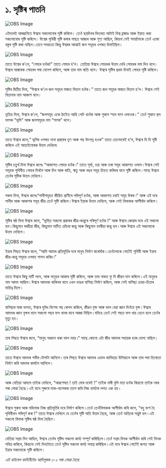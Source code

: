 # ১. সৃষ্টিৰ পাতনি

![OBS Image](https://cdn.door43.org/obs/jpg/360px/obs-en-01-01.jpg)

এইদৰেই আৰম্ভনিতে ঈশ্বৰে সকলোবোৰ সৃষ্টি কৰিলে। তেওঁ ছয়দিনৰ ভিতৰত আটাই বিশ্ব ব্ৰহ্মাণ্ড আৰু ইয়াত থকা সকলোবোৰ সৃষ্টি কৰিলে। ঈশ্বেৰ পৃথিৱী সৃষ্টি কৰাৰ পাছত আন্ধাৰ আৰু শূণ্য আছিল, কিয়না সেই সময়লৈকে তেওঁ একো বস্তুৰ সৃষ্টি কৰা নাছিল।তেনে সময়তো কিন্তু ঈশ্বৰৰ আত্মাই জল সমূহৰ ওপৰত উমাইছিল।

![OBS Image](https://cdn.door43.org/obs/jpg/360px/obs-en-01-02.jpg)

তাতে ঈশ্বেৰ ক’লে, “পোহৰ হওঁক!” তাতে পোহৰ হ’ল। তেতিয়া ঈশ্বৰে পোহৰক উত্তম দেখি পোহৰৰ নাম দিন থলে। ঈশ্বৰে আন্ধাৰক পোহৰৰ পৰা বেলেগ কৰিলে, আৰু তাৰ নাম ৰাতি থলে। ঈশ্বৰে সৃষ্টিৰ প্ৰথম দিনাই পোহৰ সৃষ্টি কৰিলে।

![OBS Image](https://cdn.door43.org/obs/jpg/360px/obs-en-01-03.jpg)

সৃষ্টিৰ দ্বিতীয় দিনা, “ঈশ্বৰে ক’লে জল সমূহৰ মাজত বিতান হওঁক।” তাতে জল সমূহৰ মাজত বিতান হ’ল। ঈশ্বৰে সেই বিতানাৰ নাম আকাশ থলে।

![OBS Image](https://cdn.door43.org/obs/jpg/360px/obs-en-01-04.jpg)

তৃতিয় দিনা, ঈশ্বৰে ক’লে, “জলসমূহ একে ঠাইেত আহি গোট খাওঁক আৰু শুকান স্হল ভাগ ওলাওক।” তেওঁ শুকান স্থল ভাগক “ভূমি” আৰু জলসমূহৰ নাম “সাগৰ” থলে।

![OBS Image](https://cdn.door43.org/obs/jpg/360px/obs-en-01-05.jpg)

তাতে ঈশ্বৰে কলে,“ ভূমিৰ ওপৰত নানা প্ৰকা্ৰৰ তৃণ আৰু গছ উৎপন্ন হওক” তাতে তেনেদৰেই হ’ল, ঈশ্বৰে যি যি সৃষ্টি কৰিলে এই আতাইবোৰক উত্তম দেখিলে৷

![OBS Image](https://cdn.door43.org/obs/jpg/360px/obs-en-01-06.jpg)

সৃষ্টিৰ চতুৰ্থ দিনা ঈশ্বৰে কলেঃ “আকাশত পোহৰ হওঁক ৷” তাতে সৃৰ্য্য, চন্দ্ৰ আৰু তৰা সমূহ আকাশত ওলাল ৷ ঈশ্বৰে সেই সমূহক পৃথিবীত পোহৰ দিবলৈ আৰু দিন আৰু ৰাতি, ঋতু আৰু বছৰ সমূহ চিহ্নত কৰিবৰ বাবে সৃষ্টি কৰিলে ৷ পাছে ঈশ্বৰে তেওঁৰ সৃষ্টিক উত্তম দেখিলে ৷

![OBS Image](https://cdn.door43.org/obs/jpg/360px/obs-en-01-07.jpg)

পঞ্চম দিনা, ঈশ্বৰে কলেঃ“পানীসমূহত জীৱিত প্ৰাণীৰে পৰিপূৰ্ণ হওঁক, আৰু আকাশত চৰাই সমূহ উৰক ৷” আৰু এই দৰে পানীৰ আৰু আকাশৰ সমূহ জীৱ তেওঁ সৃষ্টি কৰিলে ৷ ঈশ্বৰে ইয়াক উত্তম দেখিলে, আৰু সেই বিলাকক আশীৰ্বাদ কৰিলে ৷

![OBS Image](https://cdn.door43.org/obs/jpg/360px/obs-en-01-08.jpg)

সৃষ্টিৰ ষষ্ঠ দিনা ঈশ্বৰে কলে, “ভূমি্ত সকলো প্ৰকাৰৰ জীৱ-জন্তুৰে পৰিপূৰ্ণ হওঁক !” আৰু ঈশ্বৰে কোৱাৰ দৰে এই সকলো হল ৷ কিছুমান ঘৰচীয়া জীৱ, কিছুমান মাটিত চোঁচৰা জন্তু আৰু কিছুমান বনৰীয়া জন্তু হল ৷ আৰু ঈশ্বৰে এই সকলোকে উত্তম দেখিলে ৷

![OBS Image](https://cdn.door43.org/obs/jpg/360px/obs-en-01-09.jpg)

ইয়াৰ পিছত ঈশ্বৰে কলে, “আমি আমাৰ প্ৰতিমূৰ্তিৰ দৰে মানুহ নিৰ্মাণ কৰোহঁক ৷ তেওঁলোকে গোটেই পৃথিবী আৰু ইয়াৰ জীৱ-জন্তু সমূহৰ ওপৰত শাসন কৰিব ৷”

![OBS Image](https://cdn.door43.org/obs/jpg/360px/obs-en-01-10.jpg)

তাতে ঈশ্বৰে কিছু মাটি ললে, আৰু মানুহৰ আকাৰ সৃষ্টি কৰিলে, আৰু তাৰ নাকত ফু দি জীৱন দান কৰিলে ৷ এই মানুহৰ নাম আদম আছিল ৷ ঈশ্বৰে আদমক থাকিবৰ বাবে এখন ডাঙৰ বাগিছা নিৰ্মাণ কৰিলে, আৰু সেই বাগিছা চোৱা-চিতাৰ দায়িত্ব দিলে ৷

![OBS Image](https://cdn.door43.org/obs/jpg/360px/obs-en-01-11.jpg)

বাগিছাৰ মাজ ভাগত, ঈশ্বৰে দুবিধ বিশেষ গছ ৰোপন কৰিলে, জীৱন বৃক্ষ আৰু ভাল বেয়া জ্ঞান দিওঁতা বৃক্ষ ৷ ঈশ্বৰে আদমক জ্ঞান বৃক্ষৰ বাদে সকলো গছৰ ফল খাবৰ বাবে আজ্ঞা দিছিল ৷ যদিহে তেওঁ সেই গছত ফল খায় তেনে হলে তেওঁৰ মৃত্যু হব ৷

![OBS Image](https://cdn.door43.org/obs/jpg/360px/obs-en-01-12.jpg)

তাৰ পিছত ঈশ্বৰে কলে, “মানুহ অকলে থকা ভাল নহয় ৷” পাছে কোনো এটা জীৱ আদমৰ সহায়ক হবৰ যোগ্য নাছিল ৷

![OBS Image](https://cdn.door43.org/obs/jpg/360px/obs-en-01-13.jpg)

তাতে ঈশ্বৰে আদমৰ গভীৰ টোপনি আনিলে ৷ তাৰ পিছত ঈশ্বৰে আদমৰ এডাল কামিহাড় উলিয়ালে আৰু তাৰ পৰা তিৰোতা নিৰ্মাণ কৰি আদমৰ কাষলৈ আনিলে ৷

![OBS Image](https://cdn.door43.org/obs/jpg/360px/obs-en-01-14.jpg)

আৰু যেতিয়া আদমে তাইক দেখিলে, “আৱশেষত ! তাই মোৰ দৰেই !” তাইক নাৰী বুলি মতা হওঁক কিয়নো তাইক নৰৰ পৰা লোৱা হৈছে ৷ এই বাবে পুৰুষে মাক-বাপেকক ত্যাগ কৰি নিজ ভাৰ্য্যাৰ লগত এক হয় ৷

![OBS Image](https://cdn.door43.org/obs/jpg/360px/obs-en-01-15.jpg)

ঈশ্বৰে পুৰুষ আৰু মহিলাক নিজ প্ৰতিমূৰ্তিৰ দৰে নিৰ্মাণ কৰিলে ৷ তেওঁ তেওঁবিলাকক আশীৰ্বাদ কৰি কলে, “বহু বংশ হৈ পৃথিবীখন পৰিপূৰ্ণ কৰা !” তাতে ঈশ্বৰে দেখিলে যে তেওঁৰ সৃষ্টি অতি উত্তম হৈছে, আৰু তেওঁ অতিকে সন্তুষ্ট হল ৷ এই সকলো বিলাক সৃষ্টিৰ ষষ্ঠ দিনা হৈছিল ৷

![OBS Image](https://cdn.door43.org/obs/jpg/360px/obs-en-01-16.jpg)

যেতিয়া সপ্তম দিন আহিল, ঈশ্বৰে তেওঁৰ সৃষ্টিৰ সকলো কাৰ্য্য সম্পূৰ্ণ কৰিছিলে ৷ তেওঁ সপ্তম দিনক আশীৰ্বাদ কৰি সেই দিনক পবিত্ৰ কৰিলে, কিয়নো সেই দিনটোতে তেওঁ সৃষ্টিৰ সকলো কাৰ্য্য সমাপ্ত কৰিছিল ৷ এই দৰে ঈশ্বৰে গোটেই জগত আৰু ইয়াৰ সকলোকে সৃষ্টি কৰিলে ৷

_এই বাইবেল কাহিনীটোঃ আদিপুস্তক ১-২ পৰা লোৱা হৈছে_
